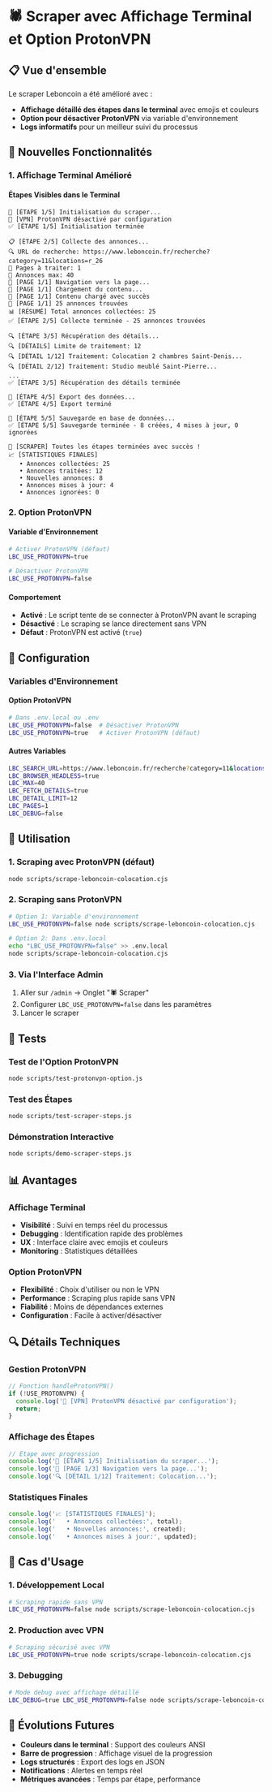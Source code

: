 # 🕷️ Scraper avec Affichage Terminal et Option ProtonVPN

## 📋 Vue d'ensemble

Le scraper Leboncoin a été amélioré avec :
- **Affichage détaillé des étapes dans le terminal** avec emojis et couleurs
- **Option pour désactiver ProtonVPN** via variable d'environnement
- **Logs informatifs** pour un meilleur suivi du processus

## 🚀 Nouvelles Fonctionnalités

### 1. Affichage Terminal Amélioré

#### Étapes Visibles dans le Terminal
```
🚀 [ÉTAPE 1/5] Initialisation du scraper...
🔌 [VPN] ProtonVPN désactivé par configuration
✅ [ÉTAPE 1/5] Initialisation terminée

📋 [ÉTAPE 2/5] Collecte des annonces...
🔍 URL de recherche: https://www.leboncoin.fr/recherche?category=11&locations=r_26
📄 Pages à traiter: 1
🎯 Annonces max: 40
📄 [PAGE 1/1] Navigation vers la page...
📄 [PAGE 1/1] Chargement du contenu...
📄 [PAGE 1/1] Contenu chargé avec succès
📄 [PAGE 1/1] 25 annonces trouvées
📊 [RÉSUMÉ] Total annonces collectées: 25
✅ [ÉTAPE 2/5] Collecte terminée - 25 annonces trouvées

🔍 [ÉTAPE 3/5] Récupération des détails...
🔍 [DÉTAILS] Limite de traitement: 12
🔍 [DÉTAIL 1/12] Traitement: Colocation 2 chambres Saint-Denis...
🔍 [DÉTAIL 2/12] Traitement: Studio meublé Saint-Pierre...
...
✅ [ÉTAPE 3/5] Récupération des détails terminée

💾 [ÉTAPE 4/5] Export des données...
✅ [ÉTAPE 4/5] Export terminé

💾 [ÉTAPE 5/5] Sauvegarde en base de données...
✅ [ÉTAPE 5/5] Sauvegarde terminée - 8 créées, 4 mises à jour, 0 ignorées

🎉 [SCRAPER] Toutes les étapes terminées avec succès !
📈 [STATISTIQUES FINALES]
   • Annonces collectées: 25
   • Annonces traitées: 12
   • Nouvelles annonces: 8
   • Annonces mises à jour: 4
   • Annonces ignorées: 0
```

### 2. Option ProtonVPN

#### Variable d'Environnement
```bash
# Activer ProtonVPN (défaut)
LBC_USE_PROTONVPN=true

# Désactiver ProtonVPN
LBC_USE_PROTONVPN=false
```

#### Comportement
- **Activé** : Le script tente de se connecter à ProtonVPN avant le scraping
- **Désactivé** : Le scraping se lance directement sans VPN
- **Défaut** : ProtonVPN est activé (`true`)

## 🔧 Configuration

### Variables d'Environnement

#### Option ProtonVPN
```bash
# Dans .env.local ou .env
LBC_USE_PROTONVPN=false  # Désactiver ProtonVPN
LBC_USE_PROTONVPN=true   # Activer ProtonVPN (défaut)
```

#### Autres Variables
```bash
LBC_SEARCH_URL=https://www.leboncoin.fr/recherche?category=11&locations=r_26
LBC_BROWSER_HEADLESS=true
LBC_MAX=40
LBC_FETCH_DETAILS=true
LBC_DETAIL_LIMIT=12
LBC_PAGES=1
LBC_DEBUG=false
```

## 🎯 Utilisation

### 1. Scraping avec ProtonVPN (défaut)
```bash
node scripts/scrape-leboncoin-colocation.cjs
```

### 2. Scraping sans ProtonVPN
```bash
# Option 1: Variable d'environnement
LBC_USE_PROTONVPN=false node scripts/scrape-leboncoin-colocation.cjs

# Option 2: Dans .env.local
echo "LBC_USE_PROTONVPN=false" >> .env.local
node scripts/scrape-leboncoin-colocation.cjs
```

### 3. Via l'Interface Admin
1. Aller sur `/admin` → Onglet "🕷️ Scraper"
2. Configurer `LBC_USE_PROTONVPN=false` dans les paramètres
3. Lancer le scraper

## 🧪 Tests

### Test de l'Option ProtonVPN
```bash
node scripts/test-protonvpn-option.js
```

### Test des Étapes
```bash
node scripts/test-scraper-steps.js
```

### Démonstration Interactive
```bash
node scripts/demo-scraper-steps.js
```

## 📊 Avantages

### Affichage Terminal
- **Visibilité** : Suivi en temps réel du processus
- **Debugging** : Identification rapide des problèmes
- **UX** : Interface claire avec emojis et couleurs
- **Monitoring** : Statistiques détaillées

### Option ProtonVPN
- **Flexibilité** : Choix d'utiliser ou non le VPN
- **Performance** : Scraping plus rapide sans VPN
- **Fiabilité** : Moins de dépendances externes
- **Configuration** : Facile à activer/désactiver

## 🔍 Détails Techniques

### Gestion ProtonVPN
```javascript
// Fonction handleProtonVPN()
if (!USE_PROTONVPN) {
  console.log('🔌 [VPN] ProtonVPN désactivé par configuration');
  return;
}
```

### Affichage des Étapes
```javascript
// Étape avec progression
console.log('🚀 [ÉTAPE 1/5] Initialisation du scraper...');
console.log('📄 [PAGE 1/3] Navigation vers la page...');
console.log('🔍 [DÉTAIL 1/12] Traitement: Colocation...');
```

### Statistiques Finales
```javascript
console.log('📈 [STATISTIQUES FINALES]');
console.log('   • Annonces collectées:', total);
console.log('   • Nouvelles annonces:', created);
console.log('   • Annonces mises à jour:', updated);
```

## 🚀 Cas d'Usage

### 1. Développement Local
```bash
# Scraping rapide sans VPN
LBC_USE_PROTONVPN=false node scripts/scrape-leboncoin-colocation.cjs
```

### 2. Production avec VPN
```bash
# Scraping sécurisé avec VPN
LBC_USE_PROTONVPN=true node scripts/scrape-leboncoin-colocation.cjs
```

### 3. Debugging
```bash
# Mode debug avec affichage détaillé
LBC_DEBUG=true LBC_USE_PROTONVPN=false node scripts/scrape-leboncoin-colocation.cjs
```

## 🔮 Évolutions Futures

- **Couleurs dans le terminal** : Support des couleurs ANSI
- **Barre de progression** : Affichage visuel de la progression
- **Logs structurés** : Export des logs en JSON
- **Notifications** : Alertes en temps réel
- **Métriques avancées** : Temps par étape, performance

